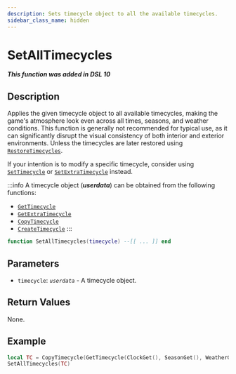 ```yaml
---
description: Sets timecycle object to all the available timecycles.
sidebar_class_name: hidden
---
```


# SetAllTimecycles

_**This function was added in DSL 10**_

## Description

Applies the given timecycle object to all available timecycles, making the game's atmosphere look even across all times, seasons, and weather conditions. This function is generally not recommended for typical use, as it can significantly disrupt the visual consistency of both interior and exterior environments. Unless the timecycles are later restored using [`RestoreTimecycles`](/docs/dsl-reference/global-functions/RestoreTimecycles).


If your intention is to modify a specific timecycle, consider using [`SetTimecycle`](/docs/dsl-reference/global-functions/SetTimecycle) or [`SetExtraTimecycle`](/docs/dsl-reference/global-functions/SetExtraTimecycle) instead.

:::info
A timecycle object (_**userdata**_) can be obtained from the following functions:
- [`GetTimecycle`](/docs/dsl-reference/global-functions/GetTimecycle)
- [`GetExtraTimecycle`](/docs/dsl-reference/global-functions/GetExtraTimecycle)
- [`CopyTimecycle`](/docs/dsl-reference/global-functions/CopyTimecycle)
- [`CreateTimecycle`](/docs/dsl-reference/global-functions/CreateTimecycle)
:::


```lua
function SetAllTimecycles(timecycle) --[[ ... ]] end
```

## Parameters

- `timecycle`: _`userdata`_ - A timecycle object.

## Return Values

None.

## Example

```lua
local TC = CopyTimecycle(GetTimecycle(ClockGet(), SeasonGet(), WeatherGet()))
SetAllTimecycles(TC)
```

